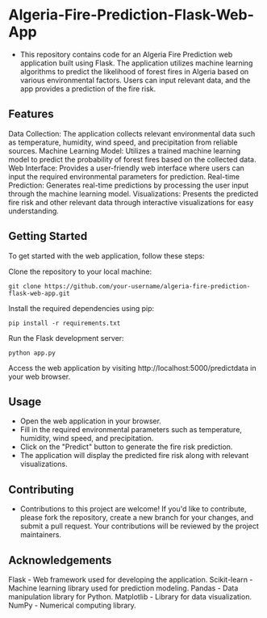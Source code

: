 # Algeria-Fire-Prediction-Flask-Web-App

- This repository contains code for an Algeria Fire Prediction web application built using Flask. The application utilizes machine learning algorithms to predict the likelihood of forest fires in Algeria based on various environmental factors. Users can input relevant data, and the app provides a prediction of the fire risk.

## Features
Data Collection: The application collects relevant environmental data such as temperature, humidity, wind speed, and precipitation from reliable sources.
Machine Learning Model: Utilizes a trained machine learning model to predict the probability of forest fires based on the collected data.
Web Interface: Provides a user-friendly web interface where users can input the required environmental parameters for prediction.
Real-time Prediction: Generates real-time predictions by processing the user input through the machine learning model.
Visualizations: Presents the predicted fire risk and other relevant data through interactive visualizations for easy understanding.

## Getting Started
To get started with the web application, follow these steps:

Clone the repository to your local machine:
```
git clone https://github.com/your-username/algeria-fire-prediction-flask-web-app.git
```

Install the required dependencies using pip:
```
pip install -r requirements.txt
```

Run the Flask development server:
```
python app.py
```
Access the web application by visiting http://localhost:5000/predictdata in your web browser.

## Usage
- Open the web application in your browser.
- Fill in the required environmental parameters such as temperature, humidity, wind speed, and precipitation.
- Click on the "Predict" button to generate the fire risk prediction.
- The application will display the predicted fire risk along with relevant visualizations.

## Contributing
- Contributions to this project are welcome! If you'd like to contribute, please fork the repository, create a new branch for your changes, and submit a pull request. Your contributions will be reviewed by the project maintainers.

## Acknowledgements
Flask - Web framework used for developing the application.
Scikit-learn - Machine learning library used for prediction modeling.
Pandas - Data manipulation library for Python.
Matplotlib - Library for data visualization.
NumPy - Numerical computing library.
